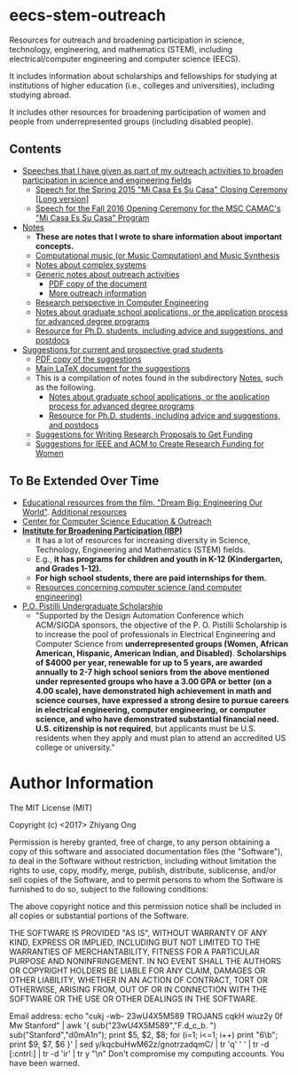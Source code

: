 # eecs-stem-outreach


Resources for outreach and broadening participation in science, technology, engineering, and mathematics (STEM), including electrical/computer engineering and computer science (EECS).

It includes information about scholarships and fellowships for studying at
	institutions of higher education (i.e., colleges and universities), including
	studying abroad.

It includes other resources for broadening participation of women and people
	from underrepresented groups (including disabled people).  

## Contents


+ [Speeches that I have given as part of my outreach activities to broaden
	participation in science and engineering fields](https://github.com/eda-ricercatore/eecs-stem-outreach/tree/master/speeches)
	- [Speech for the Spring 2015 "Mi Casa Es Su Casa" Closing Ceremony [Long version]](https://github.com/eda-ricercatore/eecs-stem-outreach/blob/master/speeches/mi-casa-closing-ceremony-April-2015.md)
	- [Speech for the Fall 2016 Opening Ceremony for the MSC CAMAC's "Mi Casa Es Su Casa" Program](https://github.com/eda-ricercatore/eecs-stem-outreach/blob/master/speeches/mi-casa-opening-ceremony-September-2016.md)
+ [Notes](https://github.com/eda-ricercatore/eecs-stem-outreach/tree/master/notes)
	- **These are notes that I wrote to share information about important concepts.**
	- [Computational music (or Music Computation) and Music Synthesis](https://github.com/eda-ricercatore/eecs-stem-outreach/blob/master/notes/computational_music.tex)
	- [Notes about complex systems](https://github.com/eda-ricercatore/eecs-stem-outreach/blob/master/notes/complex_systems_thoughts.tex)
	- [Generic notes about outreach activities](https://github.com/eda-ricercatore/eecs-stem-outreach/blob/master/notes/outreach_resources.tex)
		* [PDF copy of the document](https://github.com/eda-ricercatore/eecs-stem-outreach/blob/master/notes/outreach_resources.pdf)
		* [More outreach information](https://github.com/eda-ricercatore/eecs-stem-outreach/blob/master/notes/outreach.tex)
	- [Research perspective in Computer Engineering](https://github.com/eda-ricercatore/eecs-stem-outreach/blob/master/notes/research_perspective_in_computer_engineering.tex)
	- [Notes about graduate school applications, or the application process for advanced degree programs](https://github.com/eda-ricercatore/eecs-stem-outreach/blob/master/notes/grad_school_apps.tex)
	- [Resource for Ph.D. students, including advice and suggestions, and postdocs](https://github.com/eda-ricercatore/eecs-stem-outreach/blob/master/notes/phd_postdoc.tex)
+ [Suggestions for current and prospective grad students](https://github.com/eda-ricercatore/eecs-stem-outreach/tree/master/grad-school-suggestions)
	- [PDF copy of the suggestions](https://github.com/eda-ricercatore/eecs-stem-outreach/blob/master/grad-school-suggestions/grad_school_notes.pdf)
	- [Main LaTeX document for the suggestions](https://github.com/eda-ricercatore/eecs-stem-outreach/blob/master/grad-school-suggestions/grad_school_notes.tex)
	- This is a compilation of notes found in the subdirectory [Notes](https://github.com/eda-ricercatore/eecs-stem-outreach/tree/master/notes),
		such as the following.
		* [Notes about graduate school applications, or the application process for advanced degree programs](https://github.com/eda-ricercatore/eecs-stem-outreach/blob/master/notes/grad_school_apps.tex)
		* [Resource for Ph.D. students, including advice and suggestions, and postdocs](https://github.com/eda-ricercatore/eecs-stem-outreach/blob/master/notes/phd_postdoc.tex)
	- [Suggestions for Writing Research Proposals to Get Funding](https://github.com/eda-ricercatore/eecs-stem-outreach/blob/master/others/suggestions-for-research-proposal-writing-to-get-funding.md)
	- [Suggestions for IEEE and ACM to Create Research Funding for Women](https://github.com/eda-ricercatore/eecs-stem-outreach/blob/master/others/suggestions-for-IEEE-and-ACM-to-create-research-funding.md)


















##	To Be Extended Over Time


+ [Educational resources from the film, "Dream Big: Engineering Our World"](https://www.dreambigfilm.com/education/). [Additional resources](https://www.asce.org/dream-big/)
+ [Center for Computer Science Education & Outreach](https://www.utdallas.edu/k12/)
+ **[Institute for Broadening Participation (IBP)](https://www.pathwaystoscience.org/index.aspx)**
	- It has a lot of resources for increasing diversity in Science,
		Technology, Engineering and Mathematics (STEM) fields.
	- E.g., **it has programs for children and youth in K-12
		(Kindergarten, and Grades 1-12).**
	- **For high school students, there are paid internships for them.**
	- [Resources concerning computer science (and computer engineering)](https://www.pathwaystoscience.org/Discipline.aspx?sort=TEC-ComputerSci_Computer%20Sciences)
+ [P.O. Pistilli Undergraduate Scholarship](http://www.sigda.org/node/48)
	- "Supported by the Design Automation Conference which ACM/SIGDA sponsors, the objective of the P. O. Pistilli Scholarship is to increase the pool of professionals in Electrical Engineering and Computer Science from **underrepresented groups (Women, African American, Hispanic, American Indian, and Disabled)**. **Scholarships of $4000 per year, renewable for up to 5 years, are awarded annually to 2-7 high school seniors from the above mentioned under represented groups who have a 3.00 GPA or better (on a 4.00 scale), have demonstrated high achievement in math and science courses, have expressed a strong desire to pursue careers in electrical engineering, computer engineering, or computer science, and who have demonstrated substantial financial need. U.S. citizenship is not required**, but applicants must be U.S. residents when they apply and must plan to attend an accredited US college or university."










#	Author Information

The MIT License (MIT)

Copyright (c) <2017> Zhiyang Ong

Permission is hereby granted, free of charge, to any person obtaining a copy of this software and associated documentation files (the "Software"), to deal in the Software without restriction, including without limitation the rights to use, copy, modify, merge, publish, distribute, sublicense, and/or sell copies of the Software, and to permit persons to whom the Software is furnished to do so, subject to the following conditions:

The above copyright notice and this permission notice shall be included in all copies or substantial portions of the Software.

THE SOFTWARE IS PROVIDED "AS IS", WITHOUT WARRANTY OF ANY KIND, EXPRESS OR IMPLIED, INCLUDING BUT NOT LIMITED TO THE WARRANTIES OF MERCHANTABILITY, FITNESS FOR A PARTICULAR PURPOSE AND NONINFRINGEMENT. IN NO EVENT SHALL THE AUTHORS OR COPYRIGHT HOLDERS BE LIABLE FOR ANY CLAIM, DAMAGES OR OTHER LIABILITY, WHETHER IN AN ACTION OF CONTRACT, TORT OR OTHERWISE, ARISING FROM, OUT OF OR IN CONNECTION WITH THE SOFTWARE OR THE USE OR OTHER DEALINGS IN THE SOFTWARE.

Email address: echo "cukj -wb- 23wU4X5M589 TROJANS cqkH wiuz2y 0f Mw Stanford" | awk '{ sub("23wU4X5M589","F.d_c_b. ") sub("Stanford","d0mA1n"); print $5, $2, $8; for (i=1; i<=1; i++) print "6\b"; print $9, $7, $6 }' | sed y/kqcbuHwM62z/gnotrzadqmC/ | tr 'q' ' ' | tr -d [:cntrl:] | tr -d 'ir' | tr y "\n"		Don't compromise my computing accounts. You have been warned.
